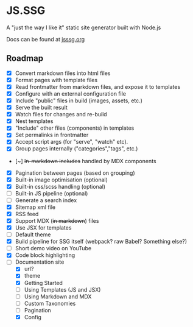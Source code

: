 # JS.SSG

A "just the way I like it" static site generator built with Node.js

Docs can be found at [jsssg.org](<[./ssg/README.md](https://jsssg.org/)>)

## Roadmap

-   [x] Convert markdown files into html files
-   [x] Format pages with template files
-   [x] Read frontmatter from markdown files, and expose it to templates
-   [x] Configure with an external configuration file
-   [x] Include "public" files in build (images, assets, etc.)
-   [x] Serve the built result
-   [x] Watch files for changes and re-build
-   [x] Nest templates
-   [x] "Include" other files (components) in templates
-   [x] Set permalinks in frontmatter
-   [x] Accept script args (for "serve", "watch" etc).
-   [x] Group pages internally ("categories","tags", etc.)
-   [~] ~~In-markdown includes~~ handled by MDX components
-   [x] Pagination between pages (based on grouping)
-   [x] Built-in image optimisation (optional)
-   [x] Built-in css/scss handling (optional)
-   [ ] Built-in JS pipeline (optional)
-   [ ] Generate a search index
-   [x] Sitemap xml file
-   [x] RSS feed
-   [x] Support MDX (~~in markdown~~) files
-   [x] Use JSX for templates
-   [ ] Default theme
-   [x] Build pipeline for SSG itself (webpack? raw Babel? Something else?)
-   [ ] Short demo video on YouTube
-   [x] Code block highlighting
-   [ ] Documentation site
    -   [x] url?
    -   [x] theme
    -   [x] Getting Started
    -   [ ] Using Templates (JS and JSX)
    -   [ ] Using Markdown and MDX
    -   [ ] Custom Taxonomies
    -   [ ] Pagination
    -   [x] Config
